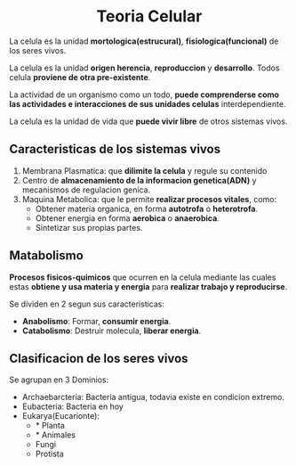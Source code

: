 <h1 align=center>Teoria Celular</h1>

La celula es la unidad **mortologica(estrucural)**, **fisiologica(funcional)** de los seres vivos.

La celula es la unidad **origen herencia**, **reproduccion** y **desarrollo**. Todos celula **proviene de otra pre-existente**.

La actividad de un organismo como un todo, **puede comprenderse como las actividades e interacciones de sus unidades celulas** interdependiente.

La celula es la unidad de vida que **puede vivir libre** de otros sistemas vivos.

## Caracteristicas de los sistemas vivos

1. Membrana Plasmatica: que **dilimite la celula** y regule su contenido
2. Centro de **almacenamiento de la informacion genetica(ADN)** y mecanismos de regulacion genica.
3. Maquina Metabolica: que le permite **realizar procesos vitales**, como:
   - Obtener materia organica, en forma **autotrofa** o **heterotrofa**.
   - Obtener energia en forma **aerobica** o **anaerobica**.
   - Sintetizar sus propias partes.

## Matabolismo

**Procesos fisicos-quimicos** que ocurren en la celula mediante las cuales estas **obtiene y usa materia y energia** para **realizar trabajo y reproducirse**.

Se dividen en 2 segun sus caracteristicas:
- **Anabolismo**: Formar, **consumir energia**.
- **Catabolismo**: Destruir molecula, **liberar energia**.

## Clasificacion de los seres vivos

Se agrupan en 3 Dominios:
- Archaebarcteria: Bacteria antigua, todavia existe en condicion extremo.
- Eubacteria: Bacteria en hoy
- Eukarya(Eucarionte):
  - \* Planta
  - \* Animales
  - Fungi
  - Protista